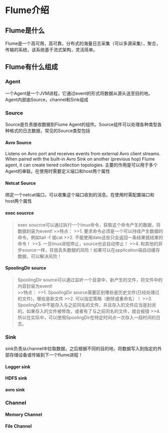 # Flume介绍

## Flume是什么

Flume是一个高可用，高可靠，分布式的海量日志采集（可以多源采集），聚合，传输的系统，该系统基于流式架构，灵活简单。

## Flume有什么组成

### Agent

一个Agent是一个JVM进程，它通过event的形式将数据从源头送至目的地。Agent内部由Source，channel和Sink组成

### Source

Source是负责接收数据到Flume Agent的组件。Source组件可以处理各种类型各种格式的日志数据，常见的Source类型包括

#### Avro Source
Listens on Avro port and receives events from external Avro client streams. When paired with the built-in Avro Sink on another (previous hop) Flume agent, it can create tiered collection topologies. 主要的作用是可以用于多个Agent的串联。在使用时需要定义端口和host两个属性


#### Netcat Source
绑定一个netcat端口，可以收集这个端口收到的消息。在使用时需配置端口和host两个属性

#### exec soucrce
>exec soucrce可以通过执行一个linux命令，获取这个命令产生的数据，将数据封装为event!
	>>特点： 
    >>1. 要求命令必须是一个可以持续产生数据的命令，例如tail -f 或cat 
	>>2. 不能使用date这些只会返回一条结果就结束的命令！
	>>3. 一旦linux进程停止，source也会自动停止！
	>>4. 和其他的异步source一样，存放丢失数据的风险！如果可以在application端自动缓存数据，可以解决风险！

#### SpoolingDir source
>SpoolingDir source可以通过监听一个目录中，新产生的文件，将文件中的内容封装为event!	
	>>特点：
    >>1. SpoolingDir source需要区别哪些是历史文件(已经处理过的文件)，哪些是新文件
	>>2. 可以指定策略（删除或重命名）！
	>>3. SpoolingDir中不能存入与之前同名的文件，并且存入的文件应当是封闭的。如果存入的文件被修改，或者有了与之前同名的文件，就会报错
    >>4. 所以在实际中，可以使用SpoolingDir在特定时间点一次存入一段时间的日志。	

### Sink

sink负责从channel中拉取数据，之后根据不同的目的地，将数据写入到指定的外部存储设备或传输到下一个flume进程！

#### Logger sink

#### HDFS sink

#### avro sink

### Channel

#### Memory Channel

#### File Channel

